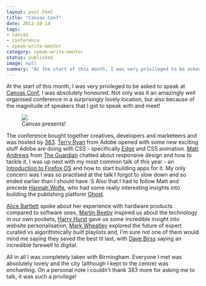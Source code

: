 ```yaml
---
layout: post.html
title: "Canvas Conf"
date: 2013-10-14
tags:
- canvas
- conference
- speak-write-mentor
category: speak-write-mentor
status: published
image: null
summary: "At the start of this month, I was very privileged to be asked to speak at Canvas Conf"
---
```


<p>At the start of this month, I was very privileged to be asked to speak at <a href="http://2013.canvasconf.co.uk/" title="http://2013.canvasconf.co.uk/">Canvas Conf</a>, I was absolutely honoured. Not only was it an amazingly well organised conference in a surprisingly lovely location, but also because of the magnitude of speakers that I got to speak with and meet!</p>

<figure>
	<img src="http://farm8.staticflickr.com/7413/10599664373_099378c0e0.jpg" />
	<figcaption>Canvas presents!</figcaption>
</figure>

<p>The conference bought together creatives, developers and marketeers and was hosted by <a href="http://383project.com/" title="http://383project.com/">383</a>. <a href="https://twitter.com/tpryan" title="https://twitter.com/tpryan">Terry Ryan</a> from Adobe opened with some new exciting stuff Adobe are doing with CSS - specifically <a href="http://html.adobe.com/edge/animate/" title="http://html.adobe.com/edge/animate/">Edge</a> and CSS animation. <a href="https://twitter.com/mattpointblank" title="https://twitter.com/mattpointblank">Matt Andrews</a> from <a href="http://www.theguardian.com/uk" title="http://www.theguardian.com/uk">The Guardian</a> chatted about responsive design and how to tackle it. I was up next with my most common talk of this year - an <a href="https://speakerdeck.com/rumyra/building-apps-for-firefoxos" title="https://speakerdeck.com/rumyra/building-apps-for-firefoxos">Introduction to Firefox OS</a> and how to start building apps for it. My only concern was I was so practised at the talk I forgot to slow down and so ended earlier than I should have :S Also that I had to follow Matt and precede <a href="https://twitter.com/ErisDS" title="https://twitter.com/ErisDS">Hannah Wolfe</a>, who had some really interesting insights into building the publishing platform <a href="https://ghost.org/features" title="https://ghost.org/features">Ghost</a>.</p>

<p><a href="https://twitter.com/alicebartlett" title="https://twitter.com/alicebartlett">Alice Bartlett</a> spoke about her experience with hardware products compared to software ones, <a href="https://twitter.com/thebeebs" title="https://twitter.com/thebeebs">Martin Beeby</a> inspired us about the technology in our own pockets, <a href="https://twitter.com/hkhurst" title="https://twitter.com/hkhurst">Harry Hurst</a> gave us some incredible insight into website personalisation, <a href="https://twitter.com/grumpymandj" title="https://twitter.com/grumpymandj">Mark Wheatley</a> explored the future of expert curated vs algorithmically built playlists and, I'm sure not one of them would mind me saying they saved the best til last, with <a href="https://twitter.com/davebirss" title="https://twitter.com/davebirss">Dave Birss</a> saying an incredible farewell to digital.</p>

<p>All in all I was completely taken with Birmingham. Everyone I met was absolutely lovely and the city (although I kept to the centre) was enchanting. On a personal note I couldn't thank 383 more for asking me to talk, it was such a privilege!</p>
